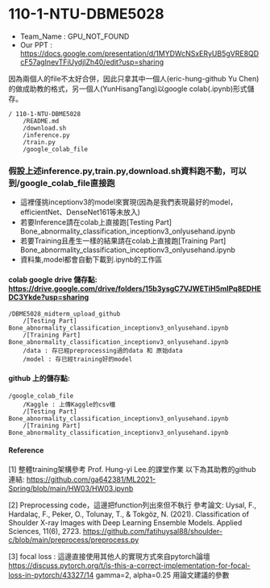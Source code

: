 # 110-1-NTU-DBME5028

* Team_Name : GPU_NOT_FOUND
* Our PPT :  https://docs.google.com/presentation/d/1MYDWcNSxERyUB5gVRE8QDcF57agInevTFiUydjlZh40/edit?usp=sharing

因為兩個人的file不太好合併，因此只拿其中一個人(eric-hung-github Yu Chen)的做成助教的格式，另一個人(YunHisangTang)以google colab(.ipynb)形式儲存。

```
/ 110-1-NTU-DBME5028
    /README.md
    /download.sh
    /inference.py
    /train.py
    /google_colab_file 
```



### 假設上述inference.py,train.py,download.sh資料跑不動，可以到/google_colab_file直接跑

* 這裡僅挑inceptionv3的model來實現(因為是我們表現最好的model，efficientNet、DenseNet161等未放入)
* 若要Inference請在colab上直接跑[Testing Part] Bone_abnormality_classification_inceptionv3_onlyusehand.ipynb
* 若要Training且產生一樣的結果請在colab上直接跑[Training Part] Bone_abnormality_classification_inceptionv3_onlyusehand.ipynb
* 資料集,model都會自動下載到.ipynb的工作區
#### colab google drive 儲存點: https://drive.google.com/drive/folders/15b3ysgC7VJWETiH5mIPq8EDHEDC3Ykde?usp=sharing

```
/DBME5028_midterm_upload_github
    /[Testing Part] Bone_abnormality_classification_inceptionv3_onlyusehand.ipynb
    /[Training Part] Bone_abnormality_classification_inceptionv3_onlyusehand.ipynb
    /data : 存已經preprocessing過的data 和 原始data
    /model : 存已經training好的model
```


#### github 上的儲存點:
```
/google_colab_file 
    /Kaggle : 上傳Kaggle的csv檔 
    /[Testing Part] Bone_abnormality_classification_inceptionv3_onlyusehand.ipynb
    /[Training Part] Bone_abnormality_classification_inceptionv3_onlyusehand.ipynb

```

#### Reference
[1] 整體training架構參考 Prof. Hung-yi Lee.的課堂作業 以下為其助教的github連結: https://github.com/ga642381/ML2021-Spring/blob/main/HW03/HW03.ipynb

[2] Preprocessing code，這邊把function列出來但不執行 參考論文: Uysal, F., Hardalaç, F., Peker, O., Tolunay, T., & Tokgöz, N. (2021). Classification of Shoulder X-ray Images with Deep Learning Ensemble Models. Applied Sciences, 11(6), 2723. https://github.com/fatihuysal88/shoulder-c/blob/main/preprocess/preprocess.py

[3] focal loss : 這邊直接使用其他人的實現方式來自pytorch論壇 https://discuss.pytorch.org/t/is-this-a-correct-implementation-for-focal-loss-in-pytorch/43327/14 gamma=2, alpha=0.25 用論文建議的參數

